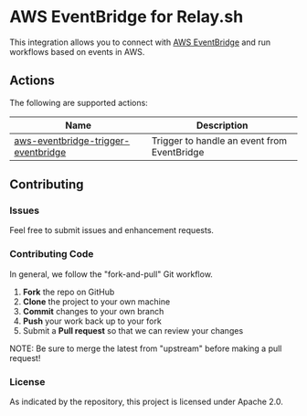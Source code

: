 # AWS EventBridge for Relay.sh

This integration allows you to connect with [AWS EventBridge](https://aws.amazon.com/eventbridge/) and run workflows based on events in AWS.

## Actions

The following are supported actions: 

| Name                                                                | Description                                 |
|---------------------------------------------------------------------|---------------------------------------------|
| [aws-eventbridge-trigger-eventbridge](triggers/eventbridge-trigger) | Trigger to handle an event from EventBridge |

## Contributing

### Issues

Feel free to submit issues and enhancement requests.

### Contributing Code

In general, we follow the "fork-and-pull" Git workflow.

 1. **Fork** the repo on GitHub
 2. **Clone** the project to your own machine
 3. **Commit** changes to your own branch
 4. **Push** your work back up to your fork
 5. Submit a **Pull request** so that we can review your changes

NOTE: Be sure to merge the latest from "upstream" before making a pull request!

### License

As indicated by the repository, this project is licensed under Apache 2.0.

